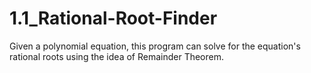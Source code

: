 # 1.1_Rational-Root-Finder
Given a polynomial equation, this program can solve for the equation's rational roots using the idea of Remainder Theorem.
